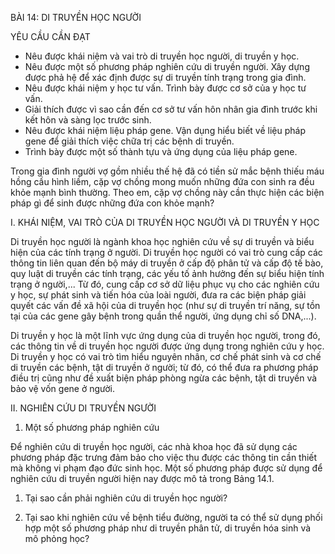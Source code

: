 BÀI 14: DI TRUYỀN HỌC NGƯỜI

YÊU CẦU CẦN ĐẠT

- Nêu được khái niệm và vai trò di truyền học người, di truyền y học.
- Nêu được một số phương pháp nghiên cứu di truyền người. Xây dựng được phả hệ để xác định được sự di truyền tính trạng trong gia đình.
- Nêu được khái niệm y học tư vấn. Trình bày được cơ sở của y học tư vấn.
- Giải thích được vì sao cần đến cơ sở tư vấn hôn nhân gia đình trước khi kết hôn và sàng lọc trước sinh.
- Nêu được khái niệm liệu pháp gene. Vận dụng hiểu biết về liệu pháp gene để giải thích việc chữa trị các bệnh di truyền.
- Trình bày được một số thành tựu và ứng dụng của liệu pháp gene.

Trong gia đình người vợ gồm nhiều thế hệ đã có tiền sử mắc bệnh thiếu máu hồng cầu hình liềm, cặp vợ chồng mong muốn những đứa con sinh ra đều khỏe mạnh bình thường. Theo em, cặp vợ chồng này cần thực hiện các biện pháp gì để sinh được những đứa con khỏe mạnh?

I. KHÁI NIỆM, VAI TRÒ CỦA DI TRUYỀN HỌC NGƯỜI VÀ DI TRUYỀN Y HỌC

Di truyền học người là ngành khoa học nghiên cứu về sự di truyền và biểu hiện của các tính trạng ở người. Di truyền học người có vai trò cung cấp các thông tin liên quan đến bộ máy di truyền ở cấp độ phân tử và cấp độ tế bào, quy luật di truyền các tính trạng, các yếu tố ảnh hưởng đến sự biểu hiện tính trạng ở người,... Từ đó, cung cấp cơ sở dữ liệu phục vụ cho các nghiên cứu y học, sự phát sinh và tiến hóa của loài người, đưa ra các biện pháp giải quyết các vấn đề xã hội của di truyền học (như sự di truyền trí năng, sự tồn tại của các gene gây bệnh trong quần thể người, ứng dụng chỉ số DNA,...).

Di truyền y học là một lĩnh vực ứng dụng của di truyền học người, trong đó, các thông tin về di truyền học người được ứng dụng trong nghiên cứu y học. Di truyền y học có vai trò tìm hiểu nguyên nhân, cơ chế phát sinh và cơ chế di truyền các bệnh, tật di truyền ở người; từ đó, có thể đưa ra phương pháp điều trị cũng như đề xuất biện pháp phòng ngừa các bệnh, tật di truyền và bảo vệ vốn gene ở người.

II. NGHIÊN CỨU DI TRUYỀN NGƯỜI

1. Một số phương pháp nghiên cứu

Để nghiên cứu di truyền học người, các nhà khoa học đã sử dụng các phương pháp đặc trưng đảm bảo cho việc thu được các thông tin cần thiết mà không vi phạm đạo đức sinh học. Một số phương pháp được sử dụng để nghiên cứu di truyền người hiện nay được mô tả trong Bảng 14.1.

1. Tại sao cần phải nghiên cứu di truyền học người?

2. Tại sao khi nghiên cứu về bệnh tiểu đường, người ta có thể sử dụng phối hợp một số phương pháp như di truyền phân tử, di truyền hóa sinh và mô phỏng học?